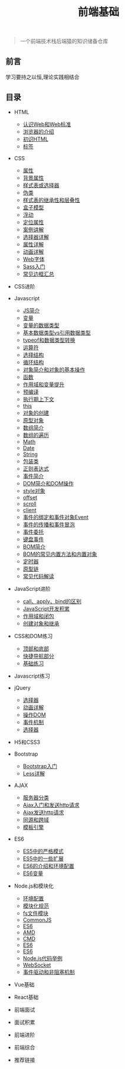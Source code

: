 <h1 align="center">前端基础</h1>

<br>

> 一个前端技术栈后端猿的知识储备仓库

## 前言

学习要持之以恒,理论实践相结合

## 目录

  - HTML

    - [认识Web和Web标准](01-HTML/01-认识Web和Web标准.md)
    - [浏览器的介绍](01-HTML/02-浏览器的介绍.md)
    - [初识HTML](01-HTML/03-初识HTML.md)
    - [标签](01-HTML/04-HTML标签：排版标签.md)

  - CSS
    - [属性](02-CSS/01-CSS属性：字体属性和文本属性.md)
    - [背景属性](02-CSS/02-CSS属性：背景属性.md)
    - [样式表或选择器](02-CSS/03-CSS样式表和选择器.md)
    - [伪类](02-CSS/04-CSS选择器：伪类.md)
    - [样式表的继承性和层叠性](02-CSS/05-CSS样式表的继承性和层叠性.md)
    - [盒子模型](02-CSS/06-CSS盒模型详解.md)
    - [浮动](02-CSS/07-浮动.md)
    - [定位属性](02-CSS/08-CSS属性：定位属性.md)
    - [案例讲解](02-CSS/09-CSS案例讲解：博雅互动.md)
    - [选择器详解](02-CSS/10-CSS3选择器详解.md)
    - [属性详解](02-CSS/11-CSS3属性详解（一）.md)
    - [动画详解](02-CSS/12-CSS3属性详解：动画详解.md)
    - [Web字体](02-CSS/14-CSS3属性详解：Web字体.md)
    - [Sass入门](02-CSS/15-Sass入门.md)
    - [常见边框汇总](02-CSS/CSS3的常见边框汇总.md)

  - CSS进阶

  - Javascript
    - [JS简介](04-JavaScript基础/01-JS简介.md)
    - [变量](04-JavaScript基础/02-变量.md)
    - [变量的数据类型](04-JavaScript基础/03-变量的数据类型.md)
    - [基本数据类型vs引用数据类型](04-JavaScript基础/04-基本数据类型vs引用数据类型.md)
    - [typeof和数据类型转换](04-JavaScript基础/05-typeof和数据类型转换.md)
    - [运算符](04-JavaScript基础/06-运算符.md)
    - [选择结构](04-JavaScript基础/07-流程控制语句：选择结构（if和switch）.md)
    - [循环结构](04-JavaScript基础/08-流程控制语句：循环结构（for和while）.md)
    - [对象简介和对象的基本操作](04-JavaScript基础/09-对象简介和对象的基本操作.md)
    - [函数](04-JavaScript基础/10-函数.md)
    - [作用域和变量提升](04-JavaScript基础/11-作用域和变量提升.md)
    - [预编译](04-JavaScript基础/12-预编译.md)
    - [执行期上下文](04-JavaScript基础/13-执行期上下文.md)
    - [this](04-JavaScript基础/14-this.md)
    - [对象的创建](04-JavaScript基础/16-对象的创建&构造函数.md)
    - [原型对象](04-JavaScript基础/17-原型对象.md)
    - [数组简介](04-JavaScript基础/18-数组简介.md)
    - [数组的遍历](04-JavaScript基础/19-数组的常见方法&数组的遍历.md)
    - [Math](04-JavaScript基础/20-内置对象：Math.md)
    - [Date](04-JavaScript基础/21-内置对象：Date.md)
    - [String](04-JavaScript基础/22-内置对象：String.md)
    - [包装类](04-JavaScript基础/23-包装类.md)
    - [正则表达式](04-JavaScript基础/31-正则表达式.md)
    - [事件简介](04-JavaScript基础/39-事件简介.md)
    - [DOM简介和DOM操作](04-JavaScript基础/40-DOM简介和DOM操作.md)
    - [style对象](04-JavaScript基础/41-通过style对象获取和设置行内样式.md)
    - [offset](04-JavaScript基础/42-offset相关属性和匀速动画(含轮播图的实现).md)
    - [scroll](04-JavaScript基础/43-scroll相关属性和缓动动画.md)
    - [client](04-JavaScript基础/44-client(可视区)相关属性.md)
    - [事件的绑定和事件对象Event](04-JavaScript基础/45-事件的绑定和事件对象Event.md)
    - [事件的传播和事件冒泡](04-JavaScript基础/46-事件的传播和事件冒泡.md)
    - [事件委托](04-JavaScript基础/47-事件委托.md)
    - [键盘事件](04-JavaScript基础/48-键盘事件.md)
    - [BOM简介](04-JavaScript基础/49-BOM简介.md)
    - [BOM的常见内置方法和内置对象](04-JavaScript基础/BOM的常见内置方法和内置对象.md)
    - [定时器](04-JavaScript基础/50-定时器.md)
    - [原型链](04-JavaScript基础/原型链.md)
    - [常见代码解读](04-JavaScript基础/常见代码解读.md)

 - JavaScript进阶
    - [call、apply、bind的区别](05-JavaScript进阶/call、apply、bind的区别.md)
    - [JavaScript开发积累](05-JavaScript进阶/JavaScript开发积累.md)
    - [作用域和闭包](05-JavaScript进阶/作用域和闭包.md)
    - [创建对象和继承](05-JavaScript进阶/创建对象和继承.md)
    

  - CSS和DOM练习
    - [顶部和底部](06-前端基本功：CSS和DOM练习/01-CSS基础练习：JD首页的制作（顶部和底部）.md)
    - [快捷导航部分](06-前端基本功：CSS和DOM练习/02-CSS基础练习：JD首页的制作（快捷导航部分）.md)
    - [基础练习](06-前端基本功：CSS和DOM练习/03-DOM操作练习：基础练习.md)

  - Javascript练习

  - jQuery
    - [选择器](07-jQuery/01-jQuery的介绍和选择器.md)
    - [动画详解](07-jQuery/02-jQuery动画详解.md)
    - [操作DOM](07-jQuery/03-jQuery操作DOM.md)
    - [事件机制](07-jQuery/04-jQuery的事件机制和其他知识.md)
    - [选择器](07-jQuery/11-Zepto入门.md)

  - H5和CSS3

  - Bootstrap
    - [Bootstrap入门](08-移动web开发/01-Bootstrap入门.md)
    - [Less详解](08-移动web开发/03-Less详解.md)

  - AJAX
    - [服务器分类](09-Ajax/01-服务器分类及PHP入门.md)
    - [Ajax入门和发送http请求](09-Ajax/02-Ajax入门和发送http请求.md)
    - [Ajax发送http请求](09-Ajax/03-函数封装：Ajax发送http请求（get&post）.md)
    - [同源和跨域](09-Ajax/04-同源和跨域.md)
    - [模板引擎](09-Ajax/05-模板引擎.md)

  - ES6
    - [ES5中的严格模式](10-ES6/01-ES5中的严格模式.md)
    - [ES5中的一些扩展](10-ES6/02-ES5中的一些扩展.md)
    - [ES6的介绍和环境配置](10-ES6/03-ES6的介绍和环境配置.md)
    - [ES6变量](10-ES6/04-ES6：变量.md)

  - Node.js和模块化
    - [环境配置](11-Node.js和模块化/01-Node.js介绍和环境配置.md)
    - [模块化规范](11-Node.js和模块化/02-Node.js模块化规范：CommonJS.md)
    - [fs文件模块](11-Node.js和模块化/03-Node.js内置模块：fs文件模块.md)
    - [CommonJS](11-Node.js和模块化/CommonJS.md)
    - [ES6](11-Node.js和模块化/ES6.md)
    - [AMD](11-Node.js和模块化/JavaScript模块化：AMD.md)
    - [CMD](11-Node.js和模块化/JavaScript模块化：CMD.md)
    - [ES6](11-Node.js和模块化/JavaScript模块化：ES6.md)
    - [ES6](11-Node.js和模块化/JavaScript模块化：ES6.md)
    - [Node.js代码举例](11-Node.js和模块化/Node.js代码举例.md)
    - [WebSocket](11-Node.js和模块化/WebSocket.md)
    - [事件驱动和非阻塞机制](11-Node.js和模块化/事件驱动和非阻塞机制.md)

  - Vue基础

  - React基础

  - 前端面试

  - 面试积累

  - 前端进阶

  - 前端综合

  - 推荐链接

  